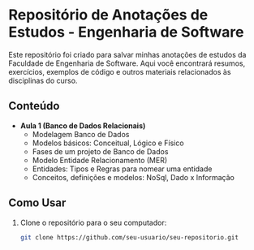 # Repositório de Anotações de Estudos - Engenharia de Software

Este repositório foi criado para salvar minhas anotações de estudos da Faculdade de Engenharia de Software. Aqui você encontrará resumos, exercícios, exemplos de código e outros materiais relacionados às disciplinas do curso.

## Conteúdo

- **Aula 1 (Banco de Dados Relacionais)**
  - Modelagem Banco de Dados
  - Modelos básicos: Conceitual, Lógico e Físico
  - Fases de um projeto de Banco de Dados
  - Modelo Entidade Relacionamento (MER)
  - Entidades: Tipos e Regras para nomear uma entidade
  - Conceitos, definições e modelos: NoSql, Dado x Informação

## Como Usar

1. Clone o repositório para o seu computador:
   ```bash
   git clone https://github.com/seu-usuario/seu-repositorio.git